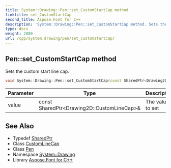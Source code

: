 ```yaml
---
title: System::Drawing::Pen::set_CustomStartCap method
linktitle: set_CustomStartCap
second_title: Aspose.Font for C++
description: 'System::Drawing::Pen::set_CustomStartCap method. Sets the custom start line cap in C++.'
type: docs
weight: 2800
url: /cpp/system.drawing/pen/set_customstartcap/
---
```

## Pen::set_CustomStartCap method


Sets the custom start line cap.

```cpp
void System::Drawing::Pen::set_CustomStartCap(const SharedPtr<Drawing2D::CustomLineCap> &value)
```


| Parameter | Type | Description |
| --- | --- | --- |
| value | const SharedPtr\<Drawing2D::CustomLineCap\>\& | The value to set |

## See Also

* Typedef [SharedPtr](../../../system/sharedptr/)
* Class [CustomLineCap](../../../system.drawing.drawing2d/customlinecap/)
* Class [Pen](../)
* Namespace [System::Drawing](../../)
* Library [Aspose.Font for C++](../../../)
